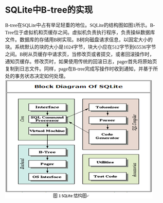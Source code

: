 # SQLite中B-tree的实现
<font face="微软雅黑" size="3px">

B-tree在SQLite中占有举足轻重的地位。SQLite的结构图如图1所示。B-Tree位于虚拟机和页缓存之间。虚拟机负责执行程序，负责操纵数据库文件。数据库的存储用B树实现。B树向磁盘请求信息，以固定大小的块。系统默认的块的大小是1024字节，块大小应在512字节到65536字节之间。B树从页缓存中请求页，当修改页或者提交，或者回滚操作时，通知页缓存。修改页时，如果使用传统的回滚日志，pager首先将原始页复制到日志文件。同样，page在B-tree完成写操作时收到通知，并基于所处的事务状态决定如何处理。
<img src="SQLiteBlockGraph.jpg">
